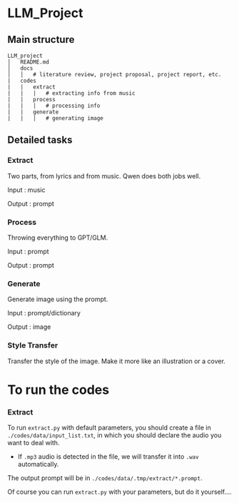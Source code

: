 # LLM_Project

## Main structure

```
LLM_project
│   README.md
│   docs
│   │   # literature review, project proposal, project report, etc.
|   codes
|   |   extract
|   |   |   # extracting info from music
|   |   process
|   |   |   # processing info
|   |   generate
|   |   |   # generating image
```

## Detailed tasks
### Extract
Two parts, from lyrics and from music. Qwen does both jobs well.

Input : music

Output : prompt

### Process
Throwing everything to GPT/GLM.

Input : prompt

Output :  prompt

### Generate
Generate image using the prompt.

Input : prompt/dictionary

Output : image

### Style Transfer
Transfer the style of the image. Make it more like an illustration or a cover.

# To run the codes
### Extract
To run `extract.py` with default parameters, you should create a file in `./codes/data/input_list.txt`, in which you should declare the audio you want to deal with. 

- If `.mp3` audio is detected in the file, we will transfer it into `.wav` automatically.

The output prompt will be in `./codes/data/.tmp/extract/*.prompt`.

Of course you can run `extract.py` with your parameters, but do it yourself....